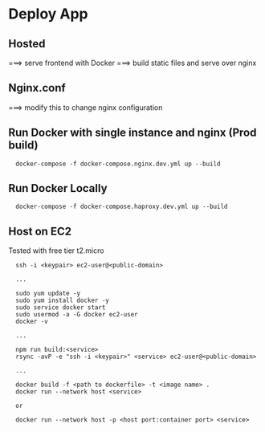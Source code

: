 # Deploy App

## Hosted

  ===> serve frontend with Docker
    ===> build static files and serve over nginx

##  Nginx.conf

  ===> modify this to change nginx configuration

## Run Docker with single instance and nginx (Prod build)

```
  docker-compose -f docker-compose.nginx.dev.yml up --build
```

## Run Docker Locally

```
  docker-compose -f docker-compose.haproxy.dev.yml up --build
```

## Host on EC2

Tested with free tier t2.micro

```
  ssh -i <keypair> ec2-user@<public-domain>

  ...

  sudo yum update -y
  sudo yum install docker -y
  sudo service docker start
  sudo usermod -a -G docker ec2-user
  docker -v

  ...

  npm run build:<service>
  rsync -avP -e "ssh -i <keypair>" <service> ec2-user@<public-domain>

  ...

  docker build -f <path to dockerfile> -t <image name> .  
  docker run --network host <service> 
  
  or

  docker run --network host -p <host port:container port> <service>
```